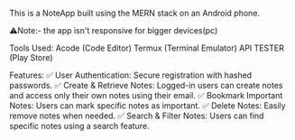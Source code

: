 This is a NoteApp built using the MERN stack on an Android phone.

⚠️Note:- the app isn't responsive for bigger devices(pc)
 
Tools Used:
Acode (Code Editor)
Termux (Terminal Emulator)
API TESTER (Play Store)


Features:
✅ User Authentication: Secure registration with hashed passwords.
✅ Create & Retrieve Notes: Logged-in users can create notes and access only their own notes using their email.
✅ Bookmark Important Notes: Users can mark specific notes as important.
✅ Delete Notes: Easily remove notes when needed.
✅ Search & Filter Notes: Users can find specific notes using a search feature.
